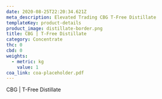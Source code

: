 ```yaml
---
date: 2020-08-25T22:20:34.621Z
meta_description: Elevated Trading CBG T-Free Distillate
templateKey: product-details
product_image: distillate-border.png
title: CBG | T-Free Distillate
category: Concentrate
thc: 0
cbd: 0
weights:
  - metric: kg
    value: 1
coa_link: coa-placeholder.pdf
---
```


CBG | T-Free Distillate
